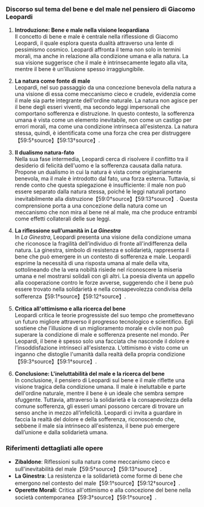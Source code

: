 ### Discorso sul tema del bene e del male nel pensiero di Giacomo Leopardi

1. **Introduzione: Bene e male nella visione leopardiana**  
   Il concetto di bene e male è centrale nella riflessione di Giacomo Leopardi, il quale esplora questa dualità attraverso una lente di pessimismo cosmico. Leopardi affronta il tema non solo in termini morali, ma anche in relazione alla condizione umana e alla natura. La sua visione suggerisce che il male è intrinsecamente legato alla vita, mentre il bene è un’illusione spesso irraggiungibile.

2. **La natura come fonte di male**  
   Leopardi, nel suo passaggio da una concezione benevola della natura a una visione di essa come meccanismo cieco e crudele, evidenzia come il male sia parte integrante dell'ordine naturale. La natura non agisce per il bene degli esseri viventi, ma secondo leggi impersonali che comportano sofferenza e distruzione. In questo contesto, la sofferenza umana è vista come un elemento inevitabile, non come un castigo per errori morali, ma come una condizione intrinseca all'esistenza. La natura stessa, quindi, è identificata come una forza che crea per distruggere【59:5†source】【59:13†source】.

3. **Il dualismo natura-fato**  
   Nella sua fase intermedia, Leopardi cerca di risolvere il conflitto tra il desiderio di felicità dell'uomo e la sofferenza causata dalla natura. Propone un dualismo in cui la natura è vista come originariamente benevola, ma il male è introdotto dal fato, una forza esterna. Tuttavia, si rende conto che questa spiegazione è insufficiente: il male non può essere separato dalla natura stessa, poiché le leggi naturali portano inevitabilmente alla distruzione【59:0†source】【59:13†source】. Questa comprensione porta a una concezione della natura come un meccanismo che non mira al bene né al male, ma che produce entrambi come effetti collaterali delle sue leggi.

4. **La riflessione sull’umanità in *La Ginestra***  
   In *La Ginestra*, Leopardi presenta una visione della condizione umana che riconosce la fragilità dell’individuo di fronte all'indifferenza della natura. La ginestra, simbolo di resistenza e solidarietà, rappresenta il bene che può emergere in un contesto di sofferenza e male. Leopardi esprime la necessità di una risposta umana al male della vita, sottolineando che la vera nobiltà risiede nel riconoscere la miseria umana e nel mostrarsi solidali con gli altri. La poesia diventa un appello alla cooperazione contro le forze avverse, suggerendo che il bene può essere trovato nella solidarietà e nella consapevolezza condivisa della sofferenza【59:1†source】【59:12†source】.

5. **Critica all'ottimismo e alla ricerca del bene**  
   Leopardi critica le teorie progressiste del suo tempo che promettevano un futuro migliore attraverso il progresso tecnologico e scientifico. Egli sostiene che l’illusione di un miglioramento morale e civile non può superare la condizione di male e sofferenza presente nel mondo. Per Leopardi, il bene è spesso solo una facciata che nasconde il dolore e l’insoddisfazione intrinseci all'esistenza. L’ottimismo è visto come un inganno che distoglie l'umanità dalla realtà della propria condizione【59:3†source】【59:1†source】.

6. **Conclusione: L'ineluttabilità del male e la ricerca del bene**  
   In conclusione, il pensiero di Leopardi sul bene e il male riflette una visione tragica della condizione umana. Il male è ineluttabile e parte dell'ordine naturale, mentre il bene è un ideale che sembra sempre sfuggente. Tuttavia, attraverso la solidarietà e la consapevolezza della comune sofferenza, gli esseri umani possono cercare di trovare un senso anche in mezzo all’infelicità. Leopardi ci invita a guardare in faccia la realtà del dolore e della sofferenza, riconoscendo che, sebbene il male sia intrinseco all'esistenza, il bene può emergere dall’unione e dalla solidarietà umana.

### Riferimenti dettagliati alle opere
- **Zibaldone**: Riflessioni sulla natura come meccanismo cieco e sull'inevitabilità del male【59:5†source】【59:13†source】.
- **La Ginestra**: La resistenza e la solidarietà come forme di bene che emergono nel contesto del male【59:1†source】【59:12†source】.
- **Operette Morali**: Critica all'ottimismo e alla concezione del bene nella società contemporanea【59:3†source】【59:1†source】.